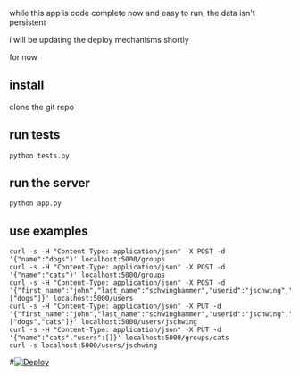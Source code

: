 while this app is code complete now and easy to run, the data isn't persistent

i will be updating the deploy mechanisms shortly

for now

## install
clone the git repo

## run tests
`python tests.py`

## run the server
`python app.py`

## use examples
```
curl -s -H "Content-Type: application/json" -X POST -d '{"name":"dogs"}' localhost:5000/groups
curl -s -H "Content-Type: application/json" -X POST -d '{"name":"cats"}' localhost:5000/groups
curl -s -H "Content-Type: application/json" -X POST -d '{"first_name":"john","last_name":"schwinghammer","userid":"jschwing","groups":["dogs"]}' localhost:5000/users
curl -s -H "Content-Type: application/json" -X PUT -d '{"first_name":"john","last_name":"schwinghammer","userid":"jschwing","groups":["dogs","cats"]}' localhost:5000/users/jschwing
curl -s -H "Content-Type: application/json" -X PUT -d '{"name":"cats","users":[]}' localhost:5000/groups/cats
curl -s localhost:5000/users/jschwing
```


#[![Deploy](https://www.herokucdn.com/deploy/button.png)](https://heroku.com/deploy?template=https://github.com/tr3buchet/aviato)
